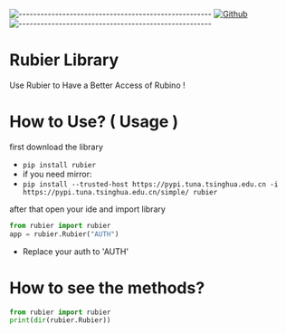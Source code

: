 ![-----------------------------------------------------](https://raw.githubusercontent.com/andreasbm/readme/master/assets/lines/rainbow.png)
[![Github](https://img.shields.io/badge/GitHub-100000?style=for-the-badge&logo=github&logoColor=white)](https://github.com/Rubier-Project)
![-----------------------------------------------------](https://raw.githubusercontent.com/andreasbm/readme/master/assets/lines/rainbow.png)

# Rubier Library
Use Rubier to Have a Better Access of Rubino !

# How to Use? ( Usage )
first download the library

+ `pip install rubier`
+ if you need mirror:
+ `pip install --trusted-host https://pypi.tuna.tsinghua.edu.cn -i https://pypi.tuna.tsinghua.edu.cn/simple/ rubier`

after that open your ide and import library
```python
from rubier import rubier
app = rubier.Rubier("AUTH")
```
+ Replace your auth to 'AUTH'

# How to see the methods?
```python
from rubier import rubier
print(dir(rubier.Rubier))
```
